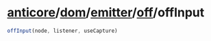 # [anticore](../../../../../../#reference)/[dom](../../../#reference)/[emitter](../../#reference)/[off](../#reference)/<a name="reference">offInput</a>

```js
offInput(node, listener, useCapture)
```